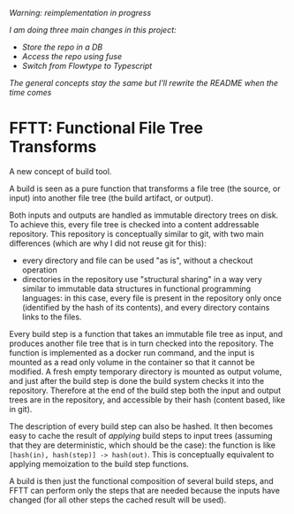 _Warning: reimplementation in progress_

_I am doing three main changes in this project:_

* _Store the repo in a DB_
* _Access the repo using fuse_
* _Switch from Flowtype to Typescript_

_The general concepts stay the same but I'll rewrite the README when the time comes_

# FFTT: Functional File Tree Transforms

A new concept of build tool.

A build is seen as a pure function that transforms a file tree (the source, or input) into another file tree (the build artifact, or output).

Both inputs and outputs are handled as immutable directory trees on disk.
To achieve this, every file tree is checked into a content addressable repository.
This repository is conceptually similar to git, with two main differences (which are why I did not reuse git for this):

* every directory and file can be used "as is", without a checkout operation
* directories in the repository use "structural sharing" in a way very similar to immutable data structures in functional programming languages: in this case, every file is present in the repository only once (identified by the hash of its contents), and every directory contains links to the files.

Every build step is a function that takes an immutable file tree as input, and produces another file tree that is in turn checked into the repository.
The function is implemented as a docker run command, and the input is mounted as a read only volume in the container so that it cannot be modified.
A fresh empty temporary directory is mounted as output volume, and just after the build step is done the build system checks it into the repository.
Therefore at the end of the build step both the input and output trees are in the repository, and accessible by their hash (content based, like in git).

The description of every build step can also be hashed.
It then becomes easy to cache the result of *applying* build steps to input trees (assuming that they are deterministic, which should be the case): the function is like `[hash(in), hash(step)] -> hash(out)`. This is conceptually equivalent to applying memoization to the build step functions.

A build is then just the functional composition of several build steps, and FFTT can perform only the steps that are needed because the inputs have changed (for all other steps the cached result will be used).
